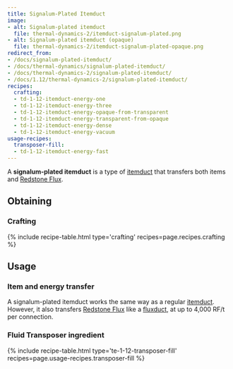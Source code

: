 ```yaml
---
title: Signalum-Plated Itemduct
image:
- alt: Signalum-plated itemduct
  file: thermal-dynamics-2/itemduct-signalum-plated.png
- alt: Signalum-plated itemduct (opaque)
  file: thermal-dynamics-2/itemduct-signalum-plated-opaque.png
redirect_from:
- /docs/signalum-plated-itemduct/
- /docs/thermal-dynamics/signalum-plated-itemduct/
- /docs/thermal-dynamics-2/signalum-plated-itemduct/
- /docs/1.12/thermal-dynamics-2/signalum-plated-itemduct/
recipes:
  crafting:
  - td-1-12-itemduct-energy-one
  - td-1-12-itemduct-energy-three
  - td-1-12-itemduct-energy-opaque-from-transparent
  - td-1-12-itemduct-energy-transparent-from-opaque
  - td-1-12-itemduct-energy-dense
  - td-1-12-itemduct-energy-vacuum
usage-recipes:
  transposer-fill:
  - td-1-12-itemduct-energy-fast
---
```


A **signalum-plated itemduct** is a type of [itemduct](../itemduct/) that
transfers both items and [Redstone Flux](../../../redstone-flux/).


Obtaining
---------

### Crafting
{% include recipe-table.html type='crafting' recipes=page.recipes.crafting %}


Usage
-----

### Item and energy transfer
A signalum-plated itemduct works the same way as a regular
[itemduct](../itemduct/). However, it also transfers [Redstone
Flux](../../../redstone-flux/) like a [fluxduct](../fluxducts/), at up to 4,000
RF/t per connection.

### Fluid Transposer ingredient
{% include recipe-table.html type='te-1-12-transposer-fill' recipes=page.usage-recipes.transposer-fill %}
